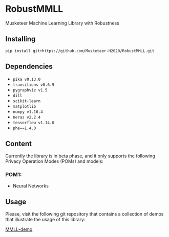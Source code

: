 # RobustMMLL
Musketeer Machine Learning Library with Robustness

## Installing 

`pip install git+https://github.com/Musketeer-H2020/RobustMMLL.git`

## Dependencies

* `pika v0.13.0`
* `transitions v0.6.9`
* `pygraphviz v1.5`
* `dill`
* `scikit-learn`
* `matplotlib`
* `numpy v1.16.4` 
* `Keras v2.2.4`
* `tensorflow v1.14.0`
* `phe==1.4.0`

## Content

Currently the library is in beta phase, and it only supports the following Privacy Operation Modes (POMs) and models:

### **POM1**:

* Neural Networks

## Usage 

Please, visit the following git repository that contains a collection of demos that illustrate the usage of this library:

[MMLL-demo](https://github.com/Musketeer-H2020/MMLL-demo)
